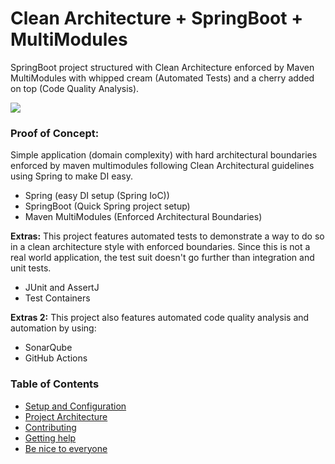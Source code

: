 # Clean Architecture + SpringBoot + MultiModules

SpringBoot project structured with Clean Architecture enforced by Maven MultiModules with whipped cream (Automated Tests) and a cherry added on top (Code Quality Analysis).

![](https://img.shields.io/badge/Status-WIP-orange)

### Proof of Concept:

Simple application (domain complexity) with hard architectural boundaries enforced by maven multimodules following Clean Architectural guidelines using Spring to make DI easy.

- Spring (easy DI setup (Spring IoC))
- SpringBoot (Quick Spring project setup)
- Maven MultiModules (Enforced Architectural Boundaries)

**Extras:** This project features automated tests to demonstrate a way to do so in a clean architecture style with enforced boundaries. Since this is not a real world application, the test suit doesn't go further than integration and unit tests.

- JUnit and AssertJ
- Test Containers

**Extras 2:** This project also features automated code quality analysis and automation by using:

- SonarQube
- GitHub Actions

### Table of Contents

* [Setup and Configuration](docs/GET_STARTED.md)
* [Project Architecture](docs/PROJECT_ARCHITECTURE.md)
* [Contributing](docs/CONTRIBUTING.md)
* [Getting help](docs/SUPPORT.md)
* [Be nice to everyone](docs/CODE_OF_CONDUCT.md)
